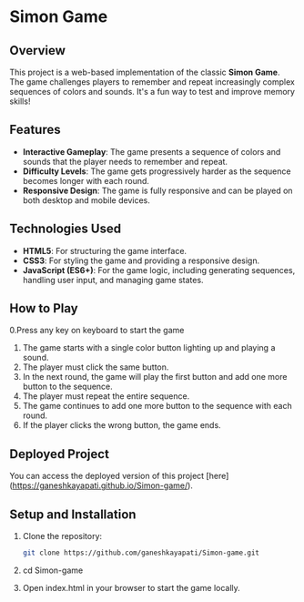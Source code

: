 # Simon Game

## Overview

This project is a web-based implementation of the classic **Simon Game**. The game challenges players to remember and repeat increasingly complex sequences of colors and sounds. It's a fun way to test and improve memory skills!

## Features

- **Interactive Gameplay**: The game presents a sequence of colors and sounds that the player needs to remember and repeat.
- **Difficulty Levels**: The game gets progressively harder as the sequence becomes longer with each round.
- **Responsive Design**: The game is fully responsive and can be played on both desktop and mobile devices.

## Technologies Used

- **HTML5**: For structuring the game interface.
- **CSS3**: For styling the game and providing a responsive design.
- **JavaScript (ES6+)**: For the game logic, including generating sequences, handling user input, and managing game states.

## How to Play

0.Press any key on keyboard to start the game
1. The game starts with a single color button lighting up and playing a sound.
2. The player must click the same button.
3. In the next round, the game will play the first button and add one more button to the sequence.
4. The player must repeat the entire sequence.
5. The game continues to add one more button to the sequence with each round.
6. If the player clicks the wrong button, the game ends.

## Deployed Project

You can access the deployed version of this project [here] (https://ganeshkayapati.github.io/Simon-game/).

## Setup and Installation

1. Clone the repository:
   ```bash
   git clone https://github.com/ganeshkayapati/Simon-game.git
2. cd Simon-game

3. Open index.html in your browser to start the game locally.
